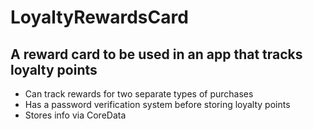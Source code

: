 # LoyaltyRewardsCard
## A reward card to be used in an app that tracks loyalty points 

- Can track rewards for two separate types of purchases
- Has a password verification system before storing loyalty points
- Stores info via CoreData
